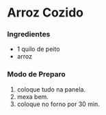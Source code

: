 # Arroz Cozido

### Ingredientes

* 1 quilo de peito
* arroz

### Modo de Preparo

1. coloque tudo na panela.
2. mexa bem.
3. coloque no forno por 30 min.

